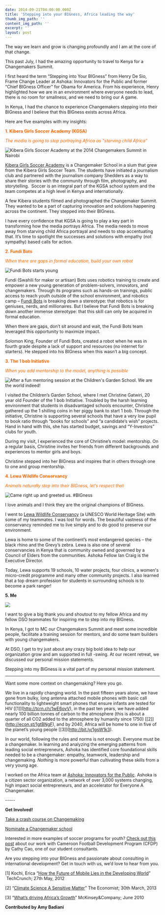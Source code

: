 ```yaml
---
date: 2014-09-21T04:00:00.000Z
title: 'Stepping into your BIGness, Africa leading the way'
thumb_img_path: ''
content_img_path: ''
excerpt: ''
layout: post
---
```

The way we learn and grow is changing profoundly and I am at the core of that change.
  
This past July, I had the amazing opportunity to travel to Kenya for a Changemakers Summit.

I first heard the term “Stepping into Your BIGness” from Henry De Sio, Frame Change Leader at Ashoka: Innovators for the Public and former “Chief BIGness Officer” for Obama for America. From his experience, Henry highlighted how we are in an environment where everyone needs to lead, there is no room for smallness, and we need to bring our A game. 

In Kenya, I had the chance to experience Changemakers stepping into their BIGness and I believe that this BIGness exists across Africa.

Here are five examples with my insights: 

<font color="#ff6600">**1. Kibera Girls Soccer Academy (KGSA)**

*The media is going to stop portraying Africa as “starving child Africa”*</font>    

![](/images/724109.jpg "Kibera Girls Soccer Academy at the 2014 Changemakers Summit in Nairobi")

[Kibera Girls Soccer Academy](http://www.kiberagirlssocceracademy.org/) is a Changemaker School in a slum that grew from the Kibera Girls Soccer Team. The students have initiated a journalism club and partnered with the journalism company Shedders as a way to share their stories with the community through film, photography, and storytelling.  Soccer is an integral part of the KGSA school system and the team competes at a high level in Kenya and internationally.
      
A few Kibera students filmed and photographed the Changemaker Summit. They wanted to be a part of capturing innovation and solutions happening across the continent. They stepped into their BIGness.

I have every confidence that KGSA is going to play a key part in transforming how the media portrays Africa. The media needs to move away from starving child Africa portrayal and needs to stop accentuating that. It’s time to spotlight the successes and solutions with empathy (not sympathy) based calls for action.

<font color="#ff6600">**2. Fundi Bots**

*When there are gaps in formal education, build your own robot* </font>

![](/images/5434775.jpg "Fundi Bots starts young")

Fundi (Swahili for maker or artisan) Bots uses robotics training to create and empower a new young generation of problem-solvers, innovators, and changemakers. Through its programs such as hands-on trainings, public access to reach youth outside of the school environment, and robotics camp – [Fundi Bots](http://fundibots.org/) is breaking down a stereotype: that robotics is for geniuses, nerds, and millionaires. But I believe that Fundi Bots is breaking down another immense stereotype: that this skill can only be acquired in formal education.

When there are gaps, don’t sit around and wait, the Fundi Bots team leveraged this opportunity to maximize impact.
    
Solomon King, Founder of Fundi Bots, created a robot when he was in fourth grade despite a lack of support and resources (no internet for starters). He stepped into his BIGness when this wasn’t a big concept.  

<font color="#ff6600">**3. The 1 bob Initiative**

*When you add mentorship to the model, anything is possible*</font>

![](/images/2165309.jpg "After a fun mentoring session at the Children's Garden School. We are the world indeed!")

I visited the Children’s Garden School, where I met Christine Gatwiri, 20 year old Founder of the 1 bob Initiative. Troubled by the harsh learning environment that students in disadvantaged schools encounter, Christine gathered up the 1 shilling coins in her piggy bank to start 1 bob. Through the initiative, Christine is supporting several schools that have a very low pupil to book ratio through “books for schools” and “a candidate’s wish” projects. Hand in hand with this, she has started budget, savings and “Y-Investors” clubs for youth. 
              
During my visit, I experienced the core of Christine’s model: mentorship. On a regular basis, Christine invites her friends from different backgrounds and experiences to mentor girls and boys.


Christine stepped into her BIGness and inspires that in others through one to one and group mentorship. 
        
<font color="#ff6600">**4. Lewa Wildlife Conservancy**

*Animals naturally step into their BIGness, let’s respect that*</font>

![](/images/1411351052.png "Came right up and greeted us. #BIGness")

I love animals and I think they are the original champions of BIGness.
                  
I went to [Lewa Wildlife Conservancy](http://www.lewa.org) (a UNESCO World Heritage Site) with some of my teammates. I was lost for words. The beautiful vastness of the conservancy reminded me to live simply and to do good to preserve our environment.


Lewa is home to some of the continent&#8217;s most endangered species – the black rhino and the Grevy’s zebra. Lewa is also one of several conservancies in Kenya that is community owned and governed by a Council of Elders from the communities. Ashoka Fellow Ian Craig is the Executive Director.
               
Today, Lewa supports 19 schools, 10 water projects, four clinics, a women's micro-credit programme and many other community projects. I also learned that a top dream profession for students in surrounding schools is to become a park ranger! 

**5. Me**

![](/images/7988201.jpg)

I want to give a big thank you and shoutout to my fellow Africa and my fellow DSO teammates for inspiring me to step into my BIGness. 

In Kenya, I got to MC our Changemakers Summit and meet some incredible people, facilitate a training session for mentors, and do some team builders with young changemakers. 

At DSO, I get to try just about any crazy big bold idea to help our organization grow and am supported in full -swing. At our recent retreat, we discussed our personal mission statements.

Stepping into my BIGness is a vital part of my personal mission statement.
                      
---

Want some more context on changemaking? Here you go. 

We live in a rapidly changing world. In the past fifteen years alone, we have gone from bulky, long antenna attached mobile phones with basic call functionality to lightweight smart phones that ensure infants are tested for HIV [\[1]](http://tcrn.ch/1wE6ovV), in the past ten years, we have added nearly 100 billion tonnes of carbon to the atmosphere (this is about a quarter of all CO2 added to the atmosphere by humanity since 1750) [\[2]](http://econ.st/1gtBNgF), and by 2040, Africa will be home to one in five of the planet’s young people [\[3]](http://bit.ly/1gsW1k3).

In our world, following the rules and norms is not enough. Everyone must be a changemaker. In learning and analyzing the emerging patterns from leading social entrepreneurs, Ashoka has identified core foundational skills needed to be a changemaker: empathy, teamwork, leadership and changemaking. *Nothing* is more powerful than cultivating these skills from a very young age.

I worked on the Africa team at [Ashoka: Innovators for the Public](http://www.ashoka.org/). Ashoka is a citizen sector organization, a network of over 3,000 systems changing, high impact social entrepreneurs, and an accelerator for Everyone A Changemaker. 

\-----

**Get Involved!**

[Take a crash course on Changemaking](http://www.changemakers.com/DiscoveryFrameworkTool)

[Nominate a Changemaker school](http://startempathy.org/changemaker-schools-nomination)

Interested in more examples of soccer programs for youth? [Check out this post](/blogposts/my-experience-working-with-cameroon-football-development-program-cfdp3/) about our work with Cameroon Football Development Program (CFDP) by Cathy Cao, one of our student consultants. 

Are you stepping into your BIGness and passionate about consulting in international development? Get in touch with us, we’d love to hear from you. 


\[1] Kochi, Erica “[How the Future of Mobile Lies in the Developing World](http://tcrn.ch/1wE6ovV)”  TechCrunch; 27th May, 2012

\[2] “[Climate Science A Sensitive Matter](http://econ.st/1gtBNgF)” The Economist; 30th March, 2013

\[3] “[What’s driving Africa’s Growth](http://bit.ly/1gsW1k3)” McKinsey&Company; June 2010

**Contributed by Amy Badiani**